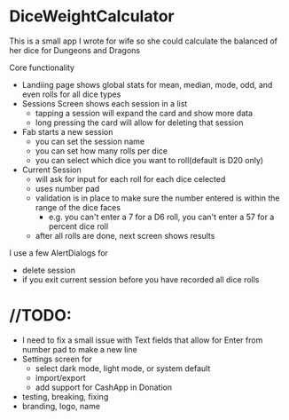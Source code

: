 # DiceWeightCalculator

This is a small app I wrote for wife so she could calculate the balanced of her dice for Dungeons and Dragons

Core functionality
- Landiing page shows global stats for mean, median, mode, odd, and even rolls for all dice types
- Sessions Screen shows each session in a list
  - tapping a session will expand the card and show more data
  - long pressing the card will allow for deleting that session
- Fab starts a new session
  - you can set the session name
  - you can set how many rolls per dice
  - you can select which dice you want to roll(default is D20 only)
- Current Session
  - will ask for input for each roll for each dice celected
  - uses number pad
  - validation is in place to make sure the number entered is within the range of the dice faces
    - e.g. you can't enter a 7 for a D6 roll, you can't enter a 57 for a percent dice roll
  - after all rolls are done, next screen shows results

I use a few AlertDialogs for
  - delete session
  - if you exit current session before you have recorded all dice rolls

# //TODO:
- I need to fix a small issue with Text fields that allow for Enter from number pad to make a new line
- Settings screen for
  - select dark mode, light mode, or system default
  - import/export
  - add support for CashApp in Donation
- testing, breaking, fixing
- branding, logo, name


